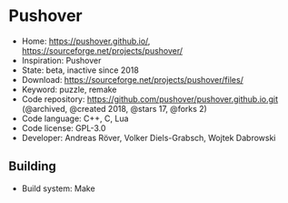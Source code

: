 # Pushover

- Home: https://pushover.github.io/, https://sourceforge.net/projects/pushover/
- Inspiration: Pushover
- State: beta, inactive since 2018
- Download: https://sourceforge.net/projects/pushover/files/
- Keyword: puzzle, remake
- Code repository: https://github.com/pushover/pushover.github.io.git (@archived, @created 2018, @stars 17, @forks 2)
- Code language: C++, C, Lua
- Code license: GPL-3.0
- Developer: Andreas Röver, Volker Diels-Grabsch, Wojtek Dabrowski

## Building

- Build system: Make
